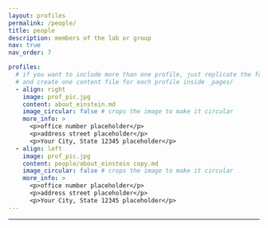 ```yaml
---
layout: profiles
permalink: /people/
title: people
description: members of the lab or group
nav: true
nav_order: 7

profiles:
  # if you want to include more than one profile, just replicate the following block
  # and create one content file for each profile inside _pages/
  - align: right
    image: prof_pic.jpg
    content: about_einstein.md
    image_circular: false # crops the image to make it circular
    more_info: >
      <p>office number placeholder</p>
      <p>address street placeholder</p>
      <p>Your City, State 12345 placeholder</p>
  - align: left
    image: prof_pic.jpg
    content: people/about_einstein copy.md
    image_circular: false # crops the image to make it circular
    more_info: >
      <p>office number placeholder</p>
      <p>address street placeholder</p>
      <p>Your City, State 12345 placeholder</p>
---
```

---
